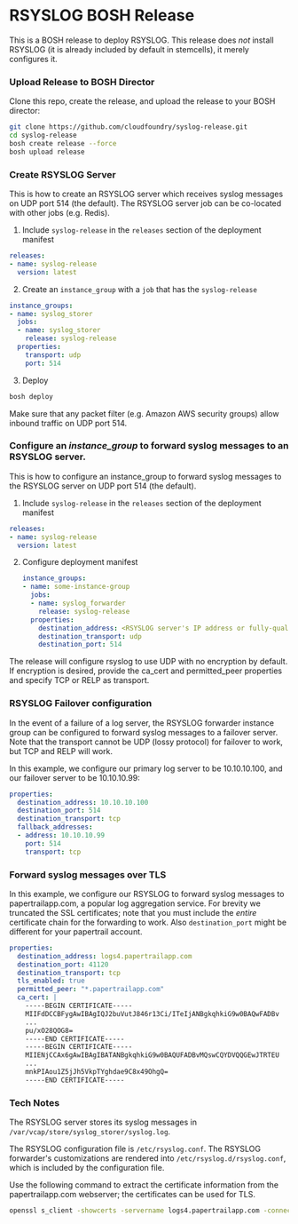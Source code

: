 # RSYSLOG BOSH Release

This is a BOSH release to deploy RSYSLOG. This release does *not* install RSYSLOG (it is already included by default in stemcells), it merely configures it.

### Upload Release to BOSH Director

Clone this repo, create the release, and upload the release to your BOSH director:
```bash
git clone https://github.com/cloudfoundry/syslog-release.git
cd syslog-release
bosh create release --force
bosh upload release
```

### Create RSYSLOG Server

This is how to create an RSYSLOG server which receives
syslog messages on UDP port 514 (the default). The RSYSLOG server job can be co-located with other jobs (e.g. Redis).

1. Include `syslog-release` in the `releases` section of the deployment manifest

  ```yml
  releases:
  - name: syslog-release
    version: latest
  ```
2. Create an `instance_group` with a `job` that has the `syslog-release`
  ```yml
  instance_groups:
  - name: syslog_storer
    jobs:
    - name: syslog_storer
      release: syslog-release
    properties:
      transport: udp
      port: 514
  ```

3. Deploy
  ```bash
  bosh deploy
  ```

Make sure that any packet filter (e.g. Amazon AWS security groups) allow inbound traffic on UDP port 514.

### Configure an *instance_group* to forward syslog messages to an RSYSLOG server.

This is how to configure an instance_group to forward syslog messages
to the RSYSLOG server on UDP port 514 (the default).

1. Include `syslog-release` in the `releases` section of the deployment manifest

  ```yml
  releases:
  - name: syslog-release
    version: latest
  ```
2. Configure deployment manifest

   ```yml
   instance_groups:
   - name: some-instance-group
     jobs:
     - name: syslog_forwarder
       release: syslog-release
     properties:
       destination_address: <RSYSLOG server's IP address or fully-qualified domain name>
       destination_transport: udp
       destination_port: 514
    ```

The release will configure rsyslog to use UDP with no encryption by default. If encryption is desired, provide the ca_cert and permitted_peer properties and specify TCP or RELP as transport.

### RSYSLOG Failover configuration

In the event of a failure of a log server, the RSYSLOG forwarder instance group can be configured to forward syslog messages to a failover server. Note that the transport cannot be UDP (lossy protocol) for failover to work, but TCP and RELP will work.

In this example, we configure our primary log server to be 10.10.10.100, and our failover server to be 10.10.10.99:

```yml
properties:
  destination_address: 10.10.10.100
  destination_port: 514
  destination_transport: tcp
  fallback_addresses:
  - address: 10.10.10.99
    port: 514
    transport: tcp
```

### Forward syslog messages over TLS

In this example, we configure our RSYSLOG to forward syslog messages to papertrailapp.com,
a popular log aggregation service. For brevity we truncated the SSL certificates; note that you must include the *entire* certificate chain for the forwarding to work. Also `destination_port` might be different for your papertrail account.

```yml
properties:
  destination_address: logs4.papertrailapp.com
  destination_port: 41120
  destination_transport: tcp
  tls_enabled: true
  permitted_peer: "*.papertrailapp.com"
  ca_cert: |
    -----BEGIN CERTIFICATE-----
    MIIFdDCCBFygAwIBAgIQJ2buVutJ846r13Ci/ITeIjANBgkqhkiG9w0BAQwFADBv
    ...
    pu/xO28QOG8=
    -----END CERTIFICATE-----
    -----BEGIN CERTIFICATE-----
    MIIENjCCAx6gAwIBAgIBATANBgkqhkiG9w0BAQUFADBvMQswCQYDVQQGEwJTRTEU
    ...
    mnkPIAou1Z5jJh5VkpTYghdae9C8x49OhgQ=
    -----END CERTIFICATE-----
```

### Tech Notes

The RSYSLOG server stores its syslog messages in `/var/vcap/store/syslog_storer/syslog.log`.

The RSYSLOG configuration file is `/etc/rsyslog.conf`. The RSYSLOG forwarder's customizations are rendered into `/etc/rsyslog.d/rsyslog.conf`, which is included by the configuration file.

Use the following command to extract the certificate information from the papertrailapp.com webserver; the
certificates can be used for TLS.

```bash
openssl s_client -showcerts -servername logs4.papertrailapp.com -connect papertrailapp.com:443 < /dev/null
```
